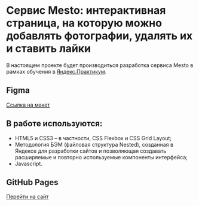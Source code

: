 # Сервис Mesto: интерактивная страница, на которую можно добавлять фотографии, удалять их и ставить лайки

В настоящем проекте будет производиться разработка сервиса Mesto в рамках обучения в [Яндекс.Практикум](https://practicum.yandex.ru/).

## Figma

[Ссылка на макет](https://www.figma.com/file/2cn9N9jSkmxD84oJik7xL7/JavaScript.-Sprint-4)

## В работе используются:

* HTML5 и CSS3 – в частности, CSS Flexbox и CSS Grid Layout;
* Методология БЭМ (файловая структура Nested), созданная в Яндексе для разработки сайтов и позволяющая создавать расширяемые и повторно используемые компоненты интерфейса;
* Javascript.

## GitHub Pages

[Перейти на сайт](https://vkrasnova.github.io/mesto/ "Сервис Mesto")
